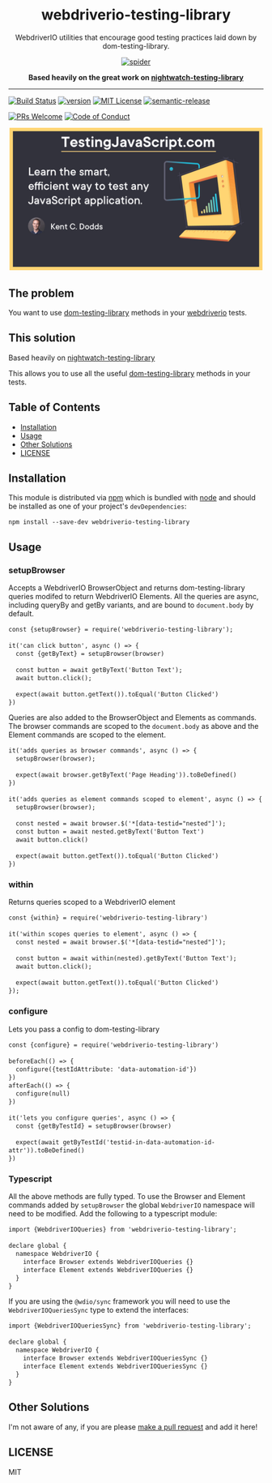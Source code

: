 <div align="center">
<h1>webdriverio-testing-library</h1>

<p>WebdriverIO utilities that encourage good testing practices laid down by dom-testing-library.</p>

<a href="https://www.joypixels.com/profiles/emoji/spider">
  <img
    height="80"
    width="80"
    alt="spider"
    src="https://raw.githubusercontent.com/testing-library/webdriverio-testing-library/master/other/spider.png"
  />
</a>

<p><strong>Based heavily on the great work on <a href="https://github.com/testing-library/nightwatch-testing-library">nightwatch-testing-library</a></strong></p>

</div>

<hr />

[![Build Status][build-badge]][build]
[![version][version-badge]][package]
[![MIT License][license-badge]][license]
[![semantic-release](https://img.shields.io/badge/%20%20%F0%9F%93%A6%F0%9F%9A%80-semantic--release-e10079.svg)](https://github.com/semantic-release/semantic-release)

[![PRs Welcome][prs-badge]][prs]
[![Code of Conduct][coc-badge]][coc]

<div align="center">
<a href="https://testingjavascript.com">
<img width="500" alt="TestingJavaScript.com Learn the smart, efficient way to test any JavaScript application." src="https://raw.githubusercontent.com/kentcdodds/cypress-testing-library/master/other/testingjavascript.jpg" />
</a>
</div>

## The problem

You want to use [dom-testing-library](https://github.com/kentcdodds/dom-testing-library) methods in your [webdriverio][webdriverio] tests.

## This solution

Based heavily on [nightwatch-testing-library][nightwatch-testing-library]

This allows you to use all the useful [dom-testing-library](https://github.com/kentcdodds/dom-testing-library) methods in your tests.

## Table of Contents

<!-- START doctoc generated TOC please keep comment here to allow auto update -->
<!-- DON'T EDIT THIS SECTION, INSTEAD RE-RUN doctoc TO UPDATE -->

- [Installation](#installation)
- [Usage](#usage)
- [Other Solutions](#other-solutions)
- [LICENSE](#license)

<!-- END doctoc generated TOC please keep comment here to allow auto update -->

## Installation

This module is distributed via [npm][npm] which is bundled with [node][node] and
should be installed as one of your project's `devDependencies`:

```
npm install --save-dev webdriverio-testing-library
```

## Usage

### setupBrowser

Accepts a WebdriverIO BrowserObject and returns dom-testing-library queries
modifed to return WebdriverIO Elements. All the queries are async, including
queryBy and getBy variants, and are bound to `document.body` by default.

```
const {setupBrowser} = require('webdriverio-testing-library');

it('can click button', async () => {
  const {getByText} = setupBrowser(browser)

  const button = await getByText('Button Text');
  await button.click();

  expect(await button.getText()).toEqual('Button Clicked')
})
```

Queries are also added to the BrowserObject and Elements as commands. The
browser commands are scoped to the `document.body` as above and the Element
commands are scoped to the element.

```
it('adds queries as browser commands', async () => {
  setupBrowser(browser);

  expect(await browser.getByText('Page Heading')).toBeDefined()
})

it('adds queries as element commands scoped to element', async () => {
  setupBrowser(browser);

  const nested = await browser.$('*[data-testid="nested"]');
  const button = await nested.getByText('Button Text')
  await button.click()

  expect(await button.getText()).toEqual('Button Clicked')
})
```

### within

Returns queries scoped to a WebdriverIO element

```
const {within} = require('webdriverio-testing-library')

it('within scopes queries to element', async () => {
  const nested = await browser.$('*[data-testid="nested"]');

  const button = await within(nested).getByText('Button Text');
  await button.click();

  expect(await button.getText()).toEqual('Button Clicked')
});
```

### configure

Lets you pass a config to dom-testing-library

```
const {configure} = require('webdriverio-testing-library')

beforeEach(() => {
  configure({testIdAttribute: 'data-automation-id'})
})
afterEach(() => {
  configure(null)
})

it('lets you configure queries', async () => {
  const {getByTestId} = setupBrowser(browser)

  expect(await getByTestId('testid-in-data-automation-id-attr')).toBeDefined()
})
```

### Typescript

All the above methods are fully typed. To use the Browser and Element commands
added by `setupBrowser` the global `WebdriverIO` namespace will need to be
modified. Add the following to a typescript module:

```
import {WebdriverIOQueries} from 'webdriverio-testing-library';

declare global {
  namespace WebdriverIO {
    interface Browser extends WebdriverIOQueries {}
    interface Element extends WebdriverIOQueries {}
  }
}
```

If you are using the `@wdio/sync` framework you will need to use the
`WebdriverIOQueriesSync` type to extend the interfaces:

```
import {WebdriverIOQueriesSync} from 'webdriverio-testing-library';

declare global {
  namespace WebdriverIO {
    interface Browser extends WebdriverIOQueriesSync {}
    interface Element extends WebdriverIOQueriesSync {}
  }
}
```

## Other Solutions

I'm not aware of any, if you are please [make a pull request][prs] and add it
here!

## LICENSE

MIT

[npm]: https://www.npmjs.com/
[node]: https://nodejs.org
[build-badge]: https://github.com/olivierwilkinson/webdriverio-testing-library/workflows/webdriverio-testing-library/badge.svg
[build]: https://github.com/olivierwilkinson/webdriverio-testing-library/actions?query=branch%3Amaster+workflow%3Awebdriverio-testing-library
[version-badge]: https://img.shields.io/npm/v/olivierwilkinson/webdriverio-testing-library.svg?style=flat-square
[package]: https://www.npmjs.com/package/webdriverio-testing-library
[downloads-badge]: https://img.shields.io/npm/dm/olivierwilkinson/webdriverio-testing-library.svg?style=flat-square
[npmtrends]: http://www.npmtrends.com/webdriverio-testing-library
[license-badge]: https://img.shields.io/npm/l/webdriverio-testing-library.svg?style=flat-square
[license]: https://github.com/olivierwilkinson/webdriverio-testing-library/blob/master/LICENSE
[prs-badge]: https://img.shields.io/badge/PRs-welcome-brightgreen.svg?style=flat-square
[prs]: http://makeapullrequest.com
[coc-badge]: https://img.shields.io/badge/code%20of-conduct-ff69b4.svg?style=flat-square
[coc]: https://github.com/olivierwilkinson/webdriverio-testing-library/blob/master/other/CODE_OF_CONDUCT.md
[dom-testing-library]: https://github.com/testing-library/dom-testing-library
[webdriverio]: https://webdriver.io/
[nightwatch-testing-library]: https://github.com/testing-library/nightwatch-testing-library
